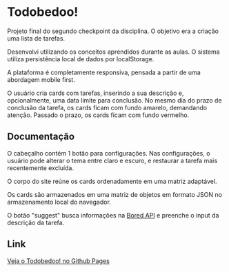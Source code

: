 # Todobedoo!
Projeto final do segundo checkpoint da disciplina. O objetivo era a criação uma 
lista de tarefas.

Desenvolvi utilizando os conceitos aprendidos durante as aulas.
O sistema utiliza persistência local de dados por localStorage.

A plataforma é completamente responsiva, pensada a partir de uma abordagem
mobile first.

O usuário cria cards com tarefas, inserindo a sua descrição e, opcionalmente, uma data limite para conclusão.
No mesmo dia do prazo de conclusão da tarefa, os cards ficam com fundo amarelo, demandando atenção.
Passado o prazo, os cards ficam com fundo vermelho.


## Documentação
O cabeçalho contém 1 botão para configurações. Nas configurações, o usuário pode alterar
o tema entre claro e escuro, e restaurar a tarefa mais recentemente excluída.

O corpo do site reúne os cards ordenadamente em uma matriz adaptável.

Os cards são armazenados em uma matriz de objetos em formato JSON no armazenamento local do navegador.

O botão "suggest" busca informações na [Bored API](https://www.boredapi.com/api/activity) 
e preenche o input da descrição da tarefa.

## Link
[Veja o Todobedoo! no Github Pages](https://mdaffonso.github.io/frontend2/todolist)